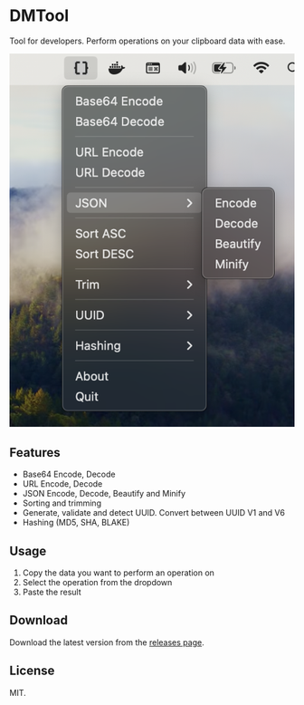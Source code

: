 # DMTool

Tool for developers. Perform operations on your clipboard data with ease.

![dropdown presentation](./assets/dropdown_presentation.png)

## Features

- Base64 Encode, Decode
- URL Encode, Decode
- JSON Encode, Decode, Beautify and Minify
- Sorting and trimming
- Generate, validate and detect UUID. Convert between UUID V1 and V6
- Hashing (MD5, SHA, BLAKE)

## Usage

1. Copy the data you want to perform an operation on
2. Select the operation from the dropdown
3. Paste the result

## Download

Download the latest version from the [releases page](https://github.com/dmasior/dmtool/releases).

## License

MIT.

